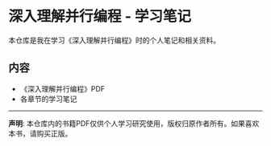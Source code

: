 # 深入理解并行编程 - 学习笔记

本仓库是我在学习《深入理解并行编程》时的个人笔记和相关资料。

## 内容

*   《深入理解并行编程》PDF
*   各章节的学习笔记

---
**声明**: 本仓库内的书籍PDF仅供个人学习研究使用，版权归原作者所有。如果喜欢本书，请购买正版。
